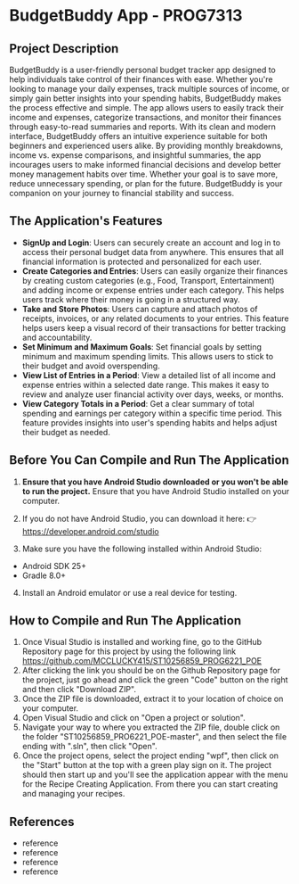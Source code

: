 # BudgetBuddy App - PROG7313

## Project Description
BudgetBuddy is a user-friendly personal budget tracker app designed to help individuals take control of their finances with ease. Whether you're looking to manage your daily expenses, track multiple sources of income, or simply gain better insights into your spending habits, BudgetBuddy makes the process effective and simple. The app allows users to easily track their income and expenses, categorize transactions, and monitor their finances through easy-to-read summaries and reports. With its clean and modern interface, BudgetBuddy offers an intuitive experience suitable for both beginners and experienced users alike. By providing monthly breakdowns, income vs. expense comparisons, and insightful summaries, the app incourages users to make informed financial decisions and develop better money management habits over time. Whether your goal is to save more, reduce unnecessary spending, or plan for the future. BudgetBuddy is your companion on your journey to financial stability and success.

## The Application's Features

- **SignUp and Login**: Users can securely create an account and log in to access their personal budget data from anywhere. This ensures that all financial information is protected and personalized for each user.
- **Create Categories and Entries**: Users can easily organize their finances by creating custom categories (e.g., Food, Transport, Entertainment) and adding income or expense entries under each category. This helps users track where their money is going in a structured way.
- **Take and Store Photos**: Users can capture and attach photos of receipts, invoices, or any related documents to your entries. This feature helps users keep a visual record of their transactions for better tracking and accountability.
- **Set Minimum and Maximum Goals**: Set financial goals by setting minimum and maximum spending limits. This allows users to stick to their budget and avoid overspending.
- **View List of Entries in a Period**: View a detailed list of all income and expense entries within a selected date range. This makes it easy to review and analyze user financial activity over days, weeks, or months.
- **View Category Totals in a Period**: Get a clear summary of total spending and earnings per category within a specific time period. This feature provides insights into user's spending habits and helps adjust their budget as needed.

## Before You Can Compile and Run The Application

1. **Ensure that you have Android Studio downloaded or you won't be able to run the project.**
Ensure that you have Android Studio installed on your computer.

2. If you do not have Android Studio, you can download it here:
👉 https://developer.android.com/studio

3. Make sure you have the following installed within Android Studio:
- Android SDK 25+
- Gradle 8.0+

4. Install an Android emulator or use a real device for testing.

## How to Compile and Run The Application

1. Once Visual Studio is installed and working fine, go to the GitHub Repository page for this project by using the following link https://github.com/MCCLUCKY415/ST10256859_PROG6221_POE
2. After clicking the link you should be on the Github Repository page for the project, just go ahead and click the green "Code" button on the right and then click "Download ZIP".
3. Once the ZIP file is downloaded, extract it to your location of choice on your computer.
4. Open Visual Studio and click on "Open a project or solution".
5. Navigate your way to where you extracted the ZIP file, double click on the folder "ST10256859_PRO6221_POE-master", and then select the file ending with ".sln", then click "Open".
6. Once the project opens, select the project ending "wpf", then click on the "Start" button at the top with a green play sign on it. The project should then start up and you'll see the application appear with the menu for the Recipe Creating Application. From there you can start creating and managing your recipes.

## References

- reference
- reference
- reference
- reference

